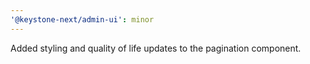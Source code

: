 ```yaml
---
'@keystone-next/admin-ui': minor
---
```


Added styling and quality of life updates to the pagination component.

